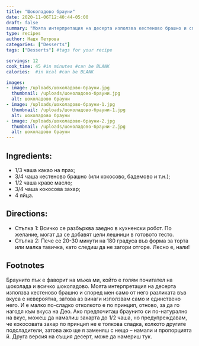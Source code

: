```yaml
---
title: "Шоколадово брауни"
date: 2020-11-06T12:40:44-05:00
draft: false
summary: "Моята интерпретация на десерта използва кестеново брашно и според мен само от него разликата във вкуса е невероятна, затова аз винаги използвам само и единствено него"
type: recipes
author: Надя Петрова
categories: ["Desserts"]
tags: ["Desserts"] #tags for your recipe

servings: 12
cook_time: 45 #in minutes #can be BLANK
calories:  #in kcal #can be BLANK

images:
- image: /uploads/шоколадово-брауни.jpg
  thumbnail: /uploads/шоколадово-брауни.jpg
  alt: шоколадово брауни
- image: /uploads/шоколадово-брауни-1.jpg
  thumbnail: /uploads/шоколадово-брауни-1.jpg
  alt: шоколадово брауни
- image: /uploads/шоколадово-брауни-2.jpg
  thumbnail: /uploads/шоколадово-брауни-2.jpg
  alt: шоколадово брауни
---
```

## Ingredients:
- 1/3 чаша какао на прах;
- 3/4 чаша кестеново брашно (или кокосово, бадемово и т.н.);
- 1/2 чаша краве масло;
- 3/4 чаша кокосова захар;
- 4 яйца.

## Directions:
- Стъпка 1: Всичко се разбърква заедно в кухненски робот. По желание, могат да се добавят цели лешници в готовото тесто.
- Стъпка 2: Пече се 20-30 минути на 180 градуса във форма за торта или малка тавичка, като следиш да не загори отгоре. Лесно е, нали!

## Footnotes
Браунито пък е фаворит на мъжа ми, който е голям почитател на шоколада и всичко шоколадово. Моята интерпретация на десерта използва кестеново брашно и според мен само от него разликата във вкуса е невероятна, затова аз винаги използвам само и единствено него.
И е малко по-сладко отколкото е по принцип, отново, за да го нагодя към вкуса на Део. Ако предпочиташ браунито си по-натурално на вкус, можеш да намалиш захарта до 1/2 чаша, но предупреждавам, че кокосовата захар по принцип не е толкова сладка, колкото другите подсладители, затова ако ще я заменяш с нещо – намали и пропорцията й. Друга версия на същия десерт, може да намериш тук. 
